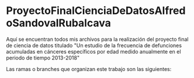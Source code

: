 # ProyectoFinalCienciaDeDatosAlfredoSandovalRubalcava
Aquí se encuentran todos mis archivos para la realización del proyecto final de ciencia de datos titulado "Un estudio de la frecuencia de defunciones acumuladas en cánceres específicos por edad medido anualmente en el periodo de tiempo  2013-2018"

Las ramas o branches que organizan este trabajo son las siguientes:
